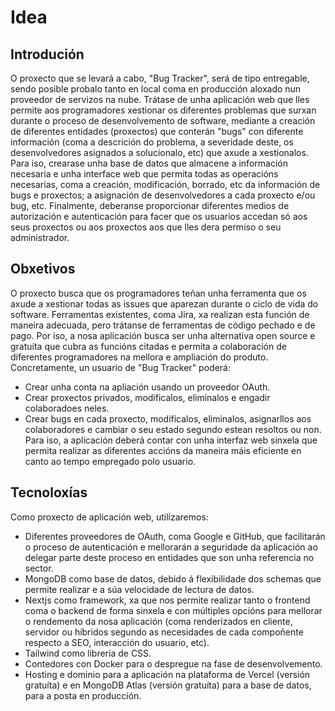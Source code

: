 # Idea

## Introdución
O proxecto que se levará a cabo, "Bug Tracker", será de tipo entregable, sendo posible probalo tanto en local coma en producción aloxado nun proveedor de servizos na nube. Trátase de unha aplicación web que lles permite aos programadores xestionar os diferentes problemas que surxan durante o proceso de desenvolvemento de software, mediante a creación de diferentes entidades (proxectos) que conterán "bugs" con diferente información (coma a descrición do problema, a severidade deste, os desenvolvedores asignados a solucionalo, etc) que axude a xestionalos. Para iso, crearase unha base de datos que almacene a información necesaria e unha interface web que permita todas as operacións necesarias, coma a creación, modificación, borrado, etc da información de bugs e proxectos; a asignación de desenvolvedores a cada proxecto e/ou bug, etc. Finalmente, deberanse proporcionar diferentes medios de autorización e autenticación para facer que os usuarios accedan só aos seus proxectos ou aos proxectos aos que lles dera permiso o seu administrador.

## Obxetivos
O proxecto busca que os programadores teñan unha ferramenta que os axude a xestionar todas as issues que aparezan durante o ciclo de vida do software. Ferramentas existentes, coma Jira, xa realizan esta función de maneira adecuada, pero trátanse de ferramentas de código pechado e de pago. Por iso, a nosa aplicación busca ser unha alternativa open source e gratuíta que cubra as funcións citadas e permita a colaboración de diferentes programadores na mellora e ampliación do produto. 
Concretamente, un usuario de "Bug Tracker" poderá:
* Crear unha conta na apliación usando un proveedor OAuth.
* Crear proxectos privados, modificalos, eliminalos e engadir colaboradoes neles.
* Crear bugs en cada proxecto, modificalos, eliminalos, asignarllos aos colaboradores e cambiar o seu estado segundo estean resoltos ou non.
Para iso, a aplicación deberá contar con unha interfaz web sinxela que permita realizar as diferentes accións da maneira máis eficiente en canto ao tempo empregado polo usuario.

## Tecnoloxías
Como proxecto de aplicación web, utilizaremos:
* Diferentes proveedores de OAuth, coma Google e GitHub, que facilitarán o proceso de autenticación e mellorarán a seguridade da aplicación ao delegar parte deste proceso en entidades que son unha referencia no sector.
* MongoDB como base de datos, debido á flexibilidade dos schemas que permite realizar e a súa velocidade de lectura de datos.
* Nextjs como framework, xa que nos permite realizar tanto o frontend coma o backend de forma sinxela e con múltiples opcións para mellorar o rendemento da nosa aplicación (coma renderizados en cliente, servidor ou híbridos segundo as necesidades de cada compoñente respecto a SEO, interacción do usuario, etc).
* Tailwind como librería de CSS.
* Contedores con Docker para o despregue na fase de desenvolvemento.
* Hosting e dominio para a aplicación na plataforma de Vercel (versión gratuíta) e en MongoDB Atlas (versión gratuíta) para a base de datos, para a posta en producción.